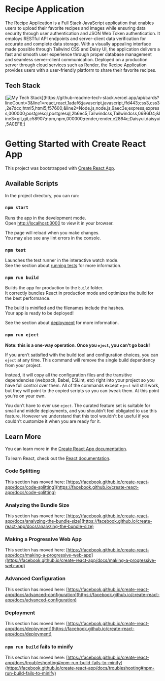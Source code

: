 # Recipe Application

The Recipe Application is a Full Stack JavaScript application that enables users to upload their favorite recipes and images while ensuring data security through user authentication and JSON Web Token authentication. It employs RESTful API endpoints and server-client data verification for accurate and complete data storage. With a visually appealing interface made possible through Tailwind CSS and Daisy UI, the application delivers a fast and smooth user experience through proper database management and seamless server-client communication. Deployed on a production server through cloud services such as Render, the Recipe Application provides users with a user-friendly platform to share their favorite recipes.

## Tech Stack

[![My Tech Stack](https://github-readme-tech-stack.vercel.app/api/cards?lineCount=3&line1=react,react,1adaf6;javascript,javascript,ffd443;css3,css3,2e7dcc;html5,html5,f57600;&line2=Node.js,node.js,9aec3e;express,express,000000;postgresql,postgresql,2b6ec5;Tailwindcss,Tailwindcss,06B6D4;&line3=git,git,c58907;npm,npm,000000;render,render,e2864c;Daisyui,daisyui,5A0EF8;)](https://github-readme-tech-stack.vercel.app/api/cards?lineCount=3&line1=react,react,1adaf6;javascript,javascript,ffd443;css3,css3,2e7dcc;html5,html5,f57600;&line2=Node.js,node.js,9aec3e;express,express,000000;postgresql,postgresql,2b6ec5;Tailwindcss,Tailwindcss,06B6D4;&line3=git,git,c58907;npm,npm,000000;render,render,e2864c;Daisyui,daisyui,5A0EF8;)

# Getting Started with Create React App

This project was bootstrapped with [Create React App](https://github.com/facebook/create-react-app).

## Available Scripts

In the project directory, you can run:

### `npm start`

Runs the app in the development mode.\
Open [http://localhost:3000](http://localhost:3000) to view it in your browser.

The page will reload when you make changes.\
You may also see any lint errors in the console.

### `npm test`

Launches the test runner in the interactive watch mode.\
See the section about [running tests](https://facebook.github.io/create-react-app/docs/running-tests) for more information.

### `npm run build`

Builds the app for production to the `build` folder.\
It correctly bundles React in production mode and optimizes the build for the best performance.

The build is minified and the filenames include the hashes.\
Your app is ready to be deployed!

See the section about [deployment](https://facebook.github.io/create-react-app/docs/deployment) for more information.

### `npm run eject`

**Note: this is a one-way operation. Once you `eject`, you can't go back!**

If you aren't satisfied with the build tool and configuration choices, you can `eject` at any time. This command will remove the single build dependency from your project.

Instead, it will copy all the configuration files and the transitive dependencies (webpack, Babel, ESLint, etc) right into your project so you have full control over them. All of the commands except `eject` will still work, but they will point to the copied scripts so you can tweak them. At this point you're on your own.

You don't have to ever use `eject`. The curated feature set is suitable for small and middle deployments, and you shouldn't feel obligated to use this feature. However we understand that this tool wouldn't be useful if you couldn't customize it when you are ready for it.

## Learn More

You can learn more in the [Create React App documentation](https://facebook.github.io/create-react-app/docs/getting-started).

To learn React, check out the [React documentation](https://reactjs.org/).

### Code Splitting

This section has moved here: [https://facebook.github.io/create-react-app/docs/code-splitting](https://facebook.github.io/create-react-app/docs/code-splitting)

### Analyzing the Bundle Size

This section has moved here: [https://facebook.github.io/create-react-app/docs/analyzing-the-bundle-size](https://facebook.github.io/create-react-app/docs/analyzing-the-bundle-size)

### Making a Progressive Web App

This section has moved here: [https://facebook.github.io/create-react-app/docs/making-a-progressive-web-app](https://facebook.github.io/create-react-app/docs/making-a-progressive-web-app)

### Advanced Configuration

This section has moved here: [https://facebook.github.io/create-react-app/docs/advanced-configuration](https://facebook.github.io/create-react-app/docs/advanced-configuration)

### Deployment

This section has moved here: [https://facebook.github.io/create-react-app/docs/deployment](https://facebook.github.io/create-react-app/docs/deployment)

### `npm run build` fails to minify

This section has moved here: [https://facebook.github.io/create-react-app/docs/troubleshooting#npm-run-build-fails-to-minify](https://facebook.github.io/create-react-app/docs/troubleshooting#npm-run-build-fails-to-minify)
